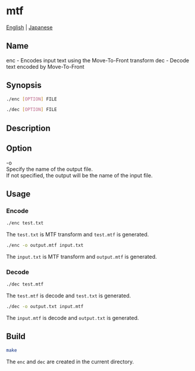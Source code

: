 # mtf

[English](./README.md) | [Japanese](./README.ja.md)  

## Name

enc - Encodes input text using the Move-To-Front transform
dec - Decode text encoded by Move-To-Front

## Synopsis

```sh
./enc [OPTION] FILE
```

```sh
./dec [OPTION] FILE
```

## Description

## Option

-o  
    Specify the name of the output file.  
    If not specified, the output will be the name of the input file.  

## Usage

### Encode

```sh
./enc test.txt
```

The `test.txt` is MTF transform and `test.mtf` is generated.  

```sh
./enc -o output.mtf input.txt
```

The `input.txt` is MTF transform and `output.mtf` is generated.  

### Decode

```sh
./dec test.mtf
```

The `test.mtf` is decode and `test.txt` is generated.  

```sh
./dec -o output.txt input.mtf
```

The `input.mtf` is decode and `output.txt` is generated.  

## Build

```sh
make
```

The `enc` and `dec` are created in the current directory.  
